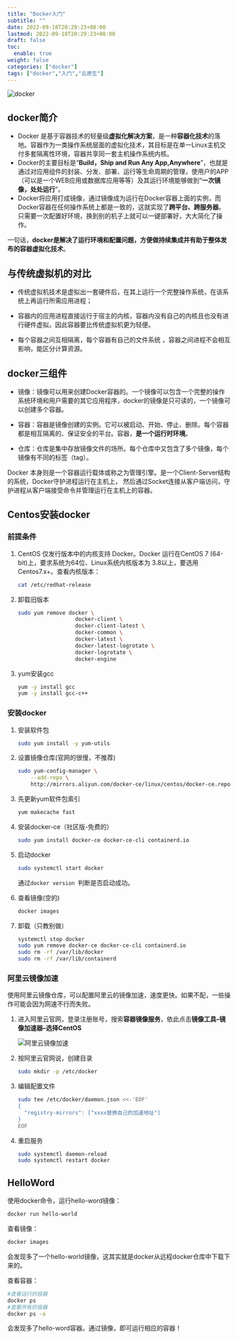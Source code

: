 ```yaml
---
title: "Docker入门"
subtitle: ""
date: 2022-09-18T20:29:23+08:00
lastmod: 2022-09-18T20:29:23+08:00
draft: false
toc:
  enable: true
weight: false
categories: ["docker"]
tags: ["docker","入门","云原生"]
---
```


![docker](/docker安装/docker01.png)

## docker简介                                                                 

- Docker 是基于容器技术的轻量级**虚拟化解决方案**，是一种**容器化技术**的落地。容器作为一类操作系统层面的虚拟化技术，其目标是在单一Linux主机交付多套隔离性环境，容器共享同一套主机操作系统内核。
- Docker的主要目标是“**Build，Ship and Run Any App,Anywhere**”，也就是通过对应用组件的封装、分发、部署、运行等生命周期的管理，使用户的APP（可以是一个WEB应用或数据库应用等等）及其运行环境能够做到“**一次镜像，处处运行**”。
- Docker将应用打成镜像，通过镜像成为运行在Docker容器上面的实例，而 Docker容器在任何操作系统上都是一致的，这就实现了**跨平台、跨服务器**。只需要一次配置好环境，换到别的机子上就可以一键部署好，大大简化了操作。

一句话，**docker是解决了运行环境和配置问题，方便做持续集成并有助于整体发布的容器虚拟化技术**。



## 与传统虚拟机的对比

- 传统虚拟机技术是虚拟出一套硬件后，在其上运行一个完整操作系统，在该系统上再运行所需应用进程；

- 容器内的应用进程直接运行于宿主的内核，容器内没有自己的内核且也没有进行硬件虚拟。因此容器要比传统虚拟机更为轻便。

- 每个容器之间互相隔离，每个容器有自己的文件系统 ，容器之间进程不会相互影响，能区分计算资源。



## docker三组件

- 镜像：镜像可以用来创建Docker容器的。一个镜像可以包含一个完整的操作系统环境和用户需要的其它应用程序，docker的镜像是只可读的，一个镜像可以创建多个容器。

- 容器：容器是镜像创建的实例。它可以被启动、开始、停止、删除。每个容器都是相互隔离的、保证安全的平台。容器，**是一个运行时环境**。

- 仓库：仓库是集中存放镜像文件的场所。每个仓库中又包含了多个镜像，每个镜像有不同的标签（tag）。

Docker 本身则是一个容器运行载体或称之为管理引擎。是一个Client-Server结构的系统，Docker守护进程运行在主机上， 然后通过Socket连接从客户端访问，守护进程从客户端接受命令并管理运行在主机上的容器。 



## Centos安装docker

### 前提条件

1. CentOS 仅发行版本中的内核支持 Docker。Docker 运行在CentOS 7 (64-bit)上，要求系统为64位、Linux系统内核版本为 3.8以上，要选用Centos7.x+。查看内核版本：

   ```bash
   cat /etc/redhat-release
   ```

2. 卸载旧版本

   ```bash
   sudo yum remove docker \
                     docker-client \
                     docker-client-latest \
                     docker-common \
                     docker-latest \
                     docker-latest-logrotate \
                     docker-logrotate \
                     docker-engine
   ```

3. yum安装gcc

   ```bash
   yum -y install gcc
   yum -y install gcc-c++
   ```

### 安装docker

1. 安装软件包

   ```bash
   sudo yum install -y yum-utils
   ```

2. 设置镜像仓库(官网的很慢，不推荐)

   ```bash
   sudo yum-config-manager \
       --add-repo \
       http://mirrors.aliyun.com/docker-ce/linux/centos/docker-ce.repo
   ```

3. 先更新yum软件包索引

   ```bash
   yum makecache fast
   ```

4. 安装docker-ce（社区版-免费的）

   ```bash
   sudo yum install docker-ce docker-ce-cli containerd.io
   ```

5. 启动docker

   ```bash
   sudo systemctl start docker
   ```

   通过`docker version `判断是否启动成功。

6. 查看镜像(空的)

   ```bash
   docker images
   ```

7. 卸载（只教别做）

   ```bash
   systemctl stop docker
   sudo yum remove docker-ce docker-ce-cli containerd.io
   sudo rm -rf /var/lib/docker
   sudo rm -rf /var/lib/containerd
   ```

### 阿里云镜像加速

使用阿里云镜像仓库，可以配置阿里云的镜像加速，速度更快。如果不配，一些操作可能会因为网速不行而失败。

1. 进入阿里云官网，登录注册账号，搜索**容器镜像服务**，依此点击**镜像工具–镜像加速器–选择CentOS**

   ![阿里云镜像加速](/docker安装/ali.png)

2. 按阿里云官网说，创建目录

   ```bash
   sudo mkdir -p /etc/docker
   ```

3. 编辑配置文件

   ```bash
   sudo tee /etc/docker/daemon.json <<-'EOF'
   {
     "registry-mirrors": ["xxxx替换自己的加速地址"]
   }
   EOF
   ```

4. 重启服务

   ```bash
   sudo systemctl daemon-reload
   sudo systemctl restart docker
   ```

## HelloWord

使用docker命令，运行hello-word镜像：

```bash
docker run hello-world
```

查看镜像：

```bash
docker images 
```

会发现多了一个hello-world镜像，这其实就是docker从远程docker仓库中下载下来的。

查看容器：

```bash
#查看运行的容器
docker ps 
#查看所有的容器
docker ps -a
```

会发现多了hello-word容器。通过镜像，即可运行相应的容器！









